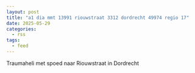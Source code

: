 ```yaml
---
layout: post
title: "a1 dia mmt 13991 riouwstraat 3312 dordrecht 49974 regio 17"
date: 2025-05-29
categories: 
  - rss
tags: 
  - feed
---
```


Traumaheli met spoed naar Riouwstraat in Dordrecht

